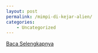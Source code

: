 ```yaml
---
layout: post
permalink: /mimpi-di-kejar-alien/
categories:
    - Uncategorized
---
```


[Baca Selengkapnya](/07)